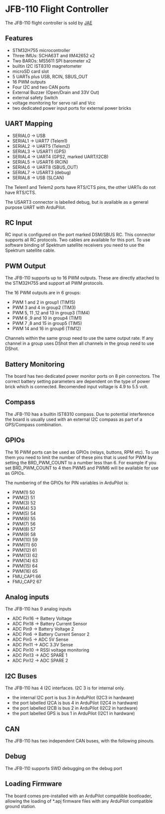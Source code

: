 # JFB-110 Flight Controller

The JFB-110 flight controller is sold by [JAE](https://www.jae.com/Motion_Sensor_Control/eVTOL/FlightController/)

## Features

 - STM32H755 microcontroller
 - Three IMUs: SCHA63T and IIM42652 x2
 - Two BAROs: MS5611 SPI barometer x2
 - builtin I2C IST8310 magnetometer
 - microSD card slot
 - 5 UARTs plus USB, RCIN, SBUS_OUT
 - 16 PWM outputs
 - Four I2C and two CAN ports
 - External Buzzer (Open/Drain and 33V Out)
 - external safety Switch
 - voltage monitoring for servo rail and Vcc
 - two dedicated power input ports for external power bricks

## UART Mapping

 - SERIAL0 -> USB
 - SERIAL1 -> UART7  (Telem1)
 - SERIAL2 -> UART5  (Telem2)
 - SERIAL3 -> USART1 (GPS)
 - SERIAL4 -> UART4  (GPS2, marked UART/I2CB)
 - SERIAL5 -> USART6 (RCIN)
 - SERIAL6 -> UART8  (SBUS_OUT)
 - SERIAL7 -> USART3 (debug)
 - SERIAL8 -> USB    (SLCAN)


The Telem1 and Telem2 ports have RTS/CTS pins, the other UARTs do not
have RTS/CTS.

The USART3 connector is labelled debug, but is available as a general
purpose UART with ArduPilot.

## RC Input
 
RC input is configured on the port marked DSM/SBUS RC. This connector
supports all RC protocols. Two cables are available for this port. To
use software binding of Spektrum satellite receivers you need to use
the Spektrum satellite cable.

## PWM Output

The JFB-110 supports up to 16 PWM outputs. 
These are directly attached to the STM32H755 and support all
PWM protocols.

The 16 PWM outputs are in 6 groups:
 - PWM 1 and 2 in group1 (TIM15)
 - PWM 3 and 4 in group2 (TIM3) 
 - PWM 5, 11 ,12 and 13 in group3 (TIM4)
 - PWM 6 ,9 and 10 in group4 (TIM1)
 - PWM 7 ,8 and 15 in group5 (TIM5)
 - PWM 14 and 16 in group6 (TIM12)

Channels within the same group need to use the same output rate. If
any channel in a group uses DShot then all channels in the group need
to use DShot.

## Battery Monitoring

The board has two dedicated power monitor ports on 8 pin
connectors. The correct battery setting parameters are dependent on
the type of power brick which is connected.
Recomended input voltage is 4.9 to 5.5 volt.

## Compass

The JFB-110 has a builtin IST8310 compass. Due to potential
interference the board is usually used with an external I2C compass as
part of a GPS/Compass combination.

## GPIOs

The 16 PWM ports can be used as GPIOs (relays, buttons, RPM etc). To
use them you need to limit the number of these pins that is used for
PWM by setting the BRD_PWM_COUNT to a number less than 6. For example
if you set BRD_PWM_COUNT to 4 then PWM5 and PWM6 will be available for
use as GPIOs.

The numbering of the GPIOs for PIN variables in ArduPilot is:
 - PWM(1)  50
 - PWM(2)  51
 - PWM(3)  52
 - PWM(4)  53
 - PWM(5)  54
 - PWM(6)  55
 - PWM(7)  56
 - PWM(8)  57
 - PWM(9)  58
 - PWM(10) 59
 - PWM(11) 60
 - PWM(12) 61
 - PWM(13) 62
 - PWM(14) 63
 - PWM(15) 64
 - PWM(16) 65
 - FMU_CAP1 66
 - FMU_CAP2 67
 

## Analog inputs

The JFB-110 has 9 analog inputs
 - ADC Pin16 -> Battery Voltage
 - ADC Pin18 -> Battery Current Sensor
 - ADC Pin9  -> Battery Voltage 2
 - ADC Pin6  -> Battery Current Sensor 2
 - ADC Pin5  -> ADC 5V Sense
 - ADC Pin11 -> ADC 3.3V Sense
 - ADC Pin10 -> RSSI voltage monitoring
 - ADC Pin13 -> ADC SPARE 1
 - ADC Pin12 -> ADC SPARE 2
 
## I2C Buses

The JFB-110 has 4 I2C interfaces.
I2C 3 is for internal only.
 - the internal I2C port  is bus 3 in ArduPilot (I2C3 in hardware)
 - the port labelled I2CA is bus 4 in ArduPilot (I2C4 in hardware)
 - the port labelled I2CB is bus 2 in ArduPilot (I2C2 in hardware)
 - the port labelled GPS  is bus 1 in ArduPilot (I2C1 in hardware)

## CAN

The JFB-110 has two independent CAN buses, with the following pinouts.

## Debug

The JFB-110 supports SWD debugging on the debug port

## Loading Firmware

The board comes pre-installed with an ArduPilot compatible bootloader,
allowing the loading of *.apj firmware files with any ArduPilot
compatible ground station.
